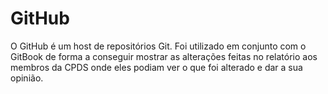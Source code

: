 # GitHub

O GitHub é um host de repositórios Git. Foi utilizado em conjunto com o GitBook de forma a conseguir mostrar as alterações feitas no relatório aos membros da CPDS onde eles podiam ver o que foi alterado e dar a sua opinião.&#x20;
